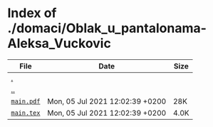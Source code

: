 # Index of ./domaci/Oblak_u_pantalonama-Aleksa_Vuckovic

File | Date | Size
--- | --- | ---
[.](.) | |
[..](..) | |
[`main.pdf`](main.pdf) | Mon, 05 Jul 2021 12:02:39 +0200 | 28K
[`main.tex`](main.tex) | Mon, 05 Jul 2021 12:02:39 +0200 | 4.0K
